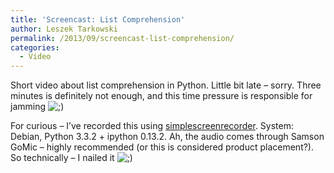 ```yaml
---
title: 'Screencast: List Comprehension'
author: Leszek Tarkowski
permalink: /2013/09/screencast-list-comprehension/
categories:
  - Video
---
```

Short video about list comprehension in Python. Little bit late &#8211; sorry. Three minutes is definitely not enough, and this time pressure is responsible for jamming <img src="http://localhost:8080/wp-includes/images/smilies/icon_wink.gif" alt=";)" class="wp-smiley" />



For curious &#8211; I&#8217;ve recorded this using [simplescreenrecorder][1]. System: Debian, Python 3.3.2 + ipython 0.13.2. Ah, the audio comes through Samson GoMic &#8211; highly recommended (or this is considered product placement?). So technically &#8211; I nailed it <img src="http://localhost:8080/wp-includes/images/smilies/icon_wink.gif" alt=";)" class="wp-smiley" />

 [1]: http://www.maartenbaert.be/simplescreenrecorder/ "simplescreenrecorder"
